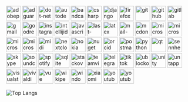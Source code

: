 
[<img src='https://cdn.jsdelivr.net/npm/simple-icons@3.0.1/icons/adobephotoshop.svg' alt='adobephotoshop' height='40'>](ps)  [<img src='https://cdn.jsdelivr.net/npm/simple-icons@3.0.1/icons/adguard.svg' alt='adguard' height='40'>](adg)  [<img src='https://cdn.jsdelivr.net/npm/simple-icons@3.0.1/icons/dot-net.svg' alt='dot-net' height='40'>](kjh)  [<img src='https://cdn.jsdelivr.net/npm/simple-icons@3.0.1/icons/autodesk.svg' alt='autodesk' height='40'>](autodesk)  [<img src='https://cdn.jsdelivr.net/npm/simple-icons@3.0.1/icons/bandcamp.svg' alt='bandcamp' height='40'>](bandcamp)  [<img src='https://cdn.jsdelivr.net/npm/simple-icons@3.0.1/icons/csharp.svg' alt='csharp' height='40'>](c#)  [<img src='https://cdn.jsdelivr.net/npm/simple-icons@3.0.1/icons/django.svg' alt='django' height='40'>](django)  [<img src='https://cdn.jsdelivr.net/npm/simple-icons@3.0.1/icons/firefox.svg' alt='firefox' height='40'>](ff)  [<img src='https://cdn.jsdelivr.net/npm/simple-icons@3.0.1/icons/git.svg' alt='git' height='40'>](git)  [<img src='https://cdn.jsdelivr.net/npm/simple-icons@3.0.1/icons/github.svg' alt='github' height='40'>](fghdf)  [<img src='https://cdn.jsdelivr.net/npm/simple-icons@3.0.1/icons/gitlab.svg' alt='gitlab' height='40'>](gitlab)  [<img src='https://cdn.jsdelivr.net/npm/simple-icons@3.0.1/icons/gmail.svg' alt='gmail' height='40'>](gmail)  [<img src='https://cdn.jsdelivr.net/npm/simple-icons@3.0.1/icons/goodreads.svg' alt='goodreads' height='40'>](goodreads)  [<img src='https://cdn.jsdelivr.net/npm/simple-icons@3.0.1/icons/instagram.svg' alt='instagram' height='40'>](insta)  [<img src='https://cdn.jsdelivr.net/npm/simple-icons@3.0.1/icons/intellijidea.svg' alt='intellijidea' height='40'>](dd)  [<img src='https://cdn.jsdelivr.net/npm/simple-icons@3.0.1/icons/javascript.svg' alt='javascript' height='40'>](js)  [<img src='https://cdn.jsdelivr.net/npm/simple-icons@3.0.1/icons/last-dot-fm.svg' alt='last-dot-fm' height='40'>](lastik)  [<img src='https://cdn.jsdelivr.net/npm/simple-icons@3.0.1/icons/latex.svg' alt='latex' height='40'>](latex)  [<img src='https://cdn.jsdelivr.net/npm/simple-icons@3.0.1/icons/mail-dot-ru.svg' alt='mail-dot-ru' height='40'>](mail)  [<img src='https://cdn.jsdelivr.net/npm/simple-icons@3.0.1/icons/mcdonalds.svg' alt='mcdonalds' height='40'>](makdak)  [<img src='https://cdn.jsdelivr.net/npm/simple-icons@3.0.1/icons/microsoft.svg' alt='microsoft' height='40'>](ms)  [<img src='https://cdn.jsdelivr.net/npm/simple-icons@3.0.1/icons/microsoftsharepoint.svg' alt='microsoftsharepoint' height='40'>](sharepoint)  [<img src='https://cdn.jsdelivr.net/npm/simple-icons@3.0.1/icons/microsoftexcel.svg' alt='microsoftexcel' height='40'>](excel)  [<img src='https://cdn.jsdelivr.net/npm/simple-icons@3.0.1/icons/microsoftsqlserver.svg' alt='microsoftsqlserver' height='40'>](mssql)  [<img src='https://cdn.jsdelivr.net/npm/simple-icons@3.0.1/icons/midi.svg' alt='midi' height='40'>](midi)  [<img src='https://cdn.jsdelivr.net/npm/simple-icons@3.0.1/icons/nextcloud.svg' alt='nextcloud' height='40'>](nextcloud)  [<img src='https://cdn.jsdelivr.net/npm/simple-icons@3.0.1/icons/nokia.svg' alt='nokia' height='40'>](nokia)  [<img src='https://cdn.jsdelivr.net/npm/simple-icons@3.0.1/icons/nuget.svg' alt='nuget' height='40'>](nuget)  [<img src='https://cdn.jsdelivr.net/npm/simple-icons@3.0.1/icons/orcid.svg' alt='orcid' height='40'>](orcid)  [<img src='https://cdn.jsdelivr.net/npm/simple-icons@3.0.1/icons/postman.svg' alt='postman' height='40'>](postman)  [<img src='https://cdn.jsdelivr.net/npm/simple-icons@3.0.1/icons/python.svg' alt='python' height='40'>](python)  [<img src='https://cdn.jsdelivr.net/npm/simple-icons@3.0.1/icons/qt.svg' alt='qt' height='40'>](qt)  [<img src='https://cdn.jsdelivr.net/npm/simple-icons@3.0.1/icons/sennheiser.svg' alt='sennheiser' height='40'>](sennheiser)  [<img src='https://cdn.jsdelivr.net/npm/simple-icons@3.0.1/icons/skype.svg' alt='skype' height='40'>](skype)  [<img src='https://cdn.jsdelivr.net/npm/simple-icons@3.0.1/icons/soundcloud.svg' alt='soundcloud' height='40'>](soundcloud)  [<img src='https://cdn.jsdelivr.net/npm/simple-icons@3.0.1/icons/spotify.svg' alt='spotify' height='40'>](spotify)  [<img src='https://cdn.jsdelivr.net/npm/simple-icons@3.0.1/icons/sqlite.svg' alt='sqlite' height='40'>](sqlite)  [<img src='https://cdn.jsdelivr.net/npm/simple-icons@3.0.1/icons/stackoverflow.svg' alt='stackoverflow' height='40'>](so)  [<img src='https://cdn.jsdelivr.net/npm/simple-icons@3.0.1/icons/teamviewer.svg' alt='teamviewer' height='40'>](teamviewer)  [<img src='https://cdn.jsdelivr.net/npm/simple-icons@3.0.1/icons/telegram.svg' alt='telegram' height='40'>](telega)  [<img src='https://cdn.jsdelivr.net/npm/simple-icons@3.0.1/icons/tiktok.svg' alt='tiktok' height='40'>](tiktotik)  [<img src='https://cdn.jsdelivr.net/npm/simple-icons@3.0.1/icons/ublockorigin.svg' alt='ublockorigin' height='40'>](ublock)  [<img src='https://cdn.jsdelivr.net/npm/simple-icons@3.0.1/icons/unity.svg' alt='unity' height='40'>](unity)  [<img src='https://cdn.jsdelivr.net/npm/simple-icons@3.0.1/icons/untappd.svg' alt='untappd' height='40'>](cwcwcwe)  [<img src='https://cdn.jsdelivr.net/npm/simple-icons@3.0.1/icons/visualstudio.svg' alt='visualstudio' height='40'>](vs)  [<img src='https://cdn.jsdelivr.net/npm/simple-icons@3.0.1/icons/vivaldi.svg' alt='vivaldi' height='40'>](vivaldi) [<img src='https://cdn.jsdelivr.net/npm/simple-icons@3.0.1/icons/vue-dot-js.svg' alt='vue' height='40'>](vue)  [<img src='https://cdn.jsdelivr.net/npm/simple-icons@3.0.1/icons/wikipedia.svg' alt='wikipedia' height='40'>](wiki)  [<img src='https://cdn.jsdelivr.net/npm/simple-icons@3.0.1/icons/windowsxp.svg' alt='windowsxp' height='40'>](xp)  [<img src='https://cdn.jsdelivr.net/npm/simple-icons@3.0.1/icons/xiaomi.svg' alt='xiaomi' height='40'>](xiaomi)  [<img src='https://cdn.jsdelivr.net/npm/simple-icons@3.0.1/icons/youtube.svg' alt='youtube' height='40'>](youtube)  [<img src='https://cdn.jsdelivr.net/npm/simple-icons@3.0.1/icons/youtubestudio.svg' alt='youtubestudio' height='40'>](youtube)  


![Top Langs](https://github-readme-stats.vercel.app/api/top-langs/?username=nordicmaster&layout=compact)

